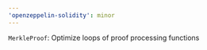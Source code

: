 ```yaml
---
'openzeppelin-solidity': minor
---
```


`MerkleProof`: Optimize loops of proof processing functions
